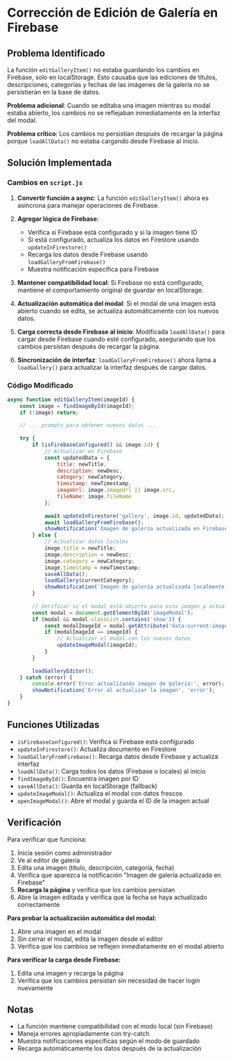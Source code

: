 # Corrección de Edición de Galería en Firebase

## Problema Identificado

La función `editGalleryItem()` no estaba guardando los cambios en Firebase, solo en localStorage. Esto causaba que las ediciones de títulos, descripciones, categorías y fechas de las imágenes de la galería no se persistieran en la base de datos.

**Problema adicional**: Cuando se editaba una imagen mientras su modal estaba abierto, los cambios no se reflejaban inmediatamente en la interfaz del modal.

**Problema crítico**: Los cambios no persistían después de recargar la página porque `loadAllData()` no estaba cargando desde Firebase al inicio.

## Solución Implementada

### Cambios en `script.js`

1. **Convertir función a async**: La función `editGalleryItem()` ahora es asíncrona para manejar operaciones de Firebase.

2. **Agregar lógica de Firebase**: 
   - Verifica si Firebase está configurado y si la imagen tiene ID
   - Si está configurado, actualiza los datos en Firestore usando `updateInFirestore()`
   - Recarga los datos desde Firebase usando `loadGalleryFromFirebase()`
   - Muestra notificación específica para Firebase

3. **Mantener compatibilidad local**: Si Firebase no está configurado, mantiene el comportamiento original de guardar en localStorage.

4. **Actualización automática del modal**: Si el modal de una imagen está abierto cuando se edita, se actualiza automáticamente con los nuevos datos.

5. **Carga correcta desde Firebase al inicio**: Modificada `loadAllData()` para cargar desde Firebase cuando esté configurado, asegurando que los cambios persistan después de recargar la página.

6. **Sincronización de interfaz**: `loadGalleryFromFirebase()` ahora llama a `loadGallery()` para actualizar la interfaz después de cargar datos.

### Código Modificado

```javascript
async function editGalleryItem(imageId) {
    const image = findImageById(imageId);
    if (!image) return;
    
    // ... prompts para obtener nuevos datos ...
    
    try {
        if (isFirebaseConfigured() && image.id) {
            // Actualizar en Firebase
            const updatedData = {
                title: newTitle,
                description: newDesc,
                category: newCategory,
                timestamp: newTimestamp,
                imageUrl: image.imageUrl || image.src,
                fileName: image.fileName
            };
            
            await updateInFirestore('gallery', image.id, updatedData);
            await loadGalleryFromFirebase();
            showNotification('Imagen de galería actualizada en Firebase', 'success');
        } else {
            // Actualizar datos locales
            image.title = newTitle;
            image.description = newDesc;
            image.category = newCategory;
            image.timestamp = newTimestamp;
            saveAllData();
            loadGallery(currentCategory);
            showNotification('Imagen de galería actualizada localmente', 'success');
        }
        
        // Verificar si el modal está abierto para esta imagen y actualizarlo
        const modal = document.getElementById('imageModal');
        if (modal && modal.classList.contains('show')) {
            const modalImageId = modal.getAttribute('data-current-image-id');
            if (modalImageId == imageId) {
                // Actualizar el modal con los nuevos datos
                updateImageModal(imageId);
            }
        }
        
        loadGalleryEditor();
    } catch (error) {
        console.error('Error actualizando imagen de galería:', error);
        showNotification('Error al actualizar la imagen', 'error');
    }
}
```

## Funciones Utilizadas

- `isFirebaseConfigured()`: Verifica si Firebase está configurado
- `updateInFirestore()`: Actualiza documento en Firestore
- `loadGalleryFromFirebase()`: Recarga datos desde Firebase y actualiza interfaz
- `loadAllData()`: Carga todos los datos (Firebase o locales) al inicio
- `findImageById()`: Encuentra imagen por ID
- `saveAllData()`: Guarda en localStorage (fallback)
- `updateImageModal()`: Actualiza el modal con datos frescos
- `openImageModal()`: Abre el modal y guarda el ID de la imagen actual

## Verificación

Para verificar que funciona:

1. Inicia sesión como administrador
2. Ve al editor de galería
3. Edita una imagen (título, descripción, categoría, fecha)
4. Verifica que aparezca la notificación "Imagen de galería actualizada en Firebase"
5. **Recarga la página** y verifica que los cambios persistan
6. Abre la imagen editada y verifica que la fecha se haya actualizado correctamente

**Para probar la actualización automática del modal:**
1. Abre una imagen en el modal
2. Sin cerrar el modal, edita la imagen desde el editor
3. Verifica que los cambios se reflejen inmediatamente en el modal abierto

**Para verificar la carga desde Firebase:**
1. Edita una imagen y recarga la página
2. Verifica que los cambios persistan sin necesidad de hacer login nuevamente

## Notas

- La función mantiene compatibilidad con el modo local (sin Firebase)
- Maneja errores apropiadamente con try-catch
- Muestra notificaciones específicas según el modo de guardado
- Recarga automáticamente los datos después de la actualización 